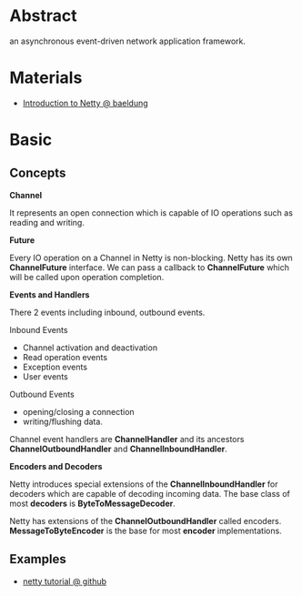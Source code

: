 # Abstract

an asynchronous event-driven network application framework.

# Materials

* [Introduction to Netty @ baeldung](https://www.baeldung.com/netty)

# Basic

## Concepts

**Channel**

It represents an open connection which is capable of IO operations such as reading and writing.

**Future**

Every IO operation on a Channel in Netty is non-blocking. Netty has its own **ChannelFuture** interface. We can pass a callback to **ChannelFuture** which will be called upon operation completion.

**Events and Handlers**

There 2 events including inbound, outbound events.

Inbound Events

* Channel activation and deactivation
* Read operation events
* Exception events
* User events

Outbound Events

* opening/closing a connection 
* writing/flushing data.

Channel event handlers are **ChannelHandler** and its ancestors **ChannelOutboundHandler** and **ChannelInboundHandler**.

**Encoders and Decoders**

Netty introduces special extensions of the **ChannelInboundHandler** for decoders which are capable of decoding incoming data. The base class of most **decoders** is **ByteToMessageDecoder**.

Netty has extensions of the **ChannelOutboundHandler** called encoders. **MessageToByteEncoder** is the base for most **encoder** implementations.

## Examples

* [netty tutorial @ github](https://github.com/eugenp/tutorials/tree/master/libraries-server/src/main/java/com/baeldung/netty)
